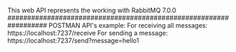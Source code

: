 This web API represents the working with RabbitMQ 7.0.0
##################################################################
POSTMAN API's example:
For receiving all messages: https://localhost:7237/receive
For sending a message: https://localhost:7237/send?message=hello1
